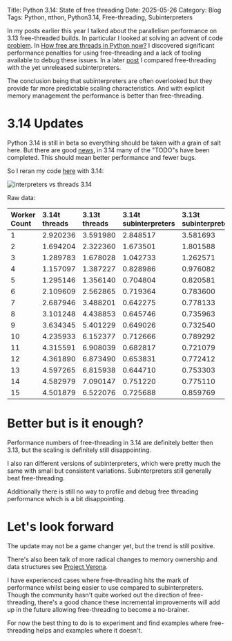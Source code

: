 Title: Python 3.14: State of free threading
Date: 2025-05-26
Category: Blog
Tags: Python, πthon, Python3.14, Free-threading, Subinterpreters

In my posts earlier this year I talked about the parallelism performance on 3.13 free-threaded builds. In particular I looked at solving an advent of code [problem](https://adventofcode.com/2024/day/6). In [How free are threads in Python now?]({filename}/free-threading-aoc.md) I discovered significant performance penalties for using free-threading and a lack of tooling available to debug these issues. In a later [post]({filename}/subinterpreter-aoc.md) I compared free-threading with the yet unreleased subinterpreters. 

The conclusion being that subinterpreters are often overlooked but they provide far more predictable scaling characteristics. And with explicit memory management the performance is better than free-threading.

# 3.14 Updates
Python 3.14 is still in beta so everything should be taken with a grain of salt here. But there are good [news](https://docs.python.org/3.14/whatsnew/3.14.html#whatsnew314-free-threaded-cpython), in 3.14 many of the "TODO"s have been completed. This should mean better performance and fewer bugs.

So I reran my code [here](https://github.com/Jamie-Chang/advent2024-python) with 3.14:

![interpreters vs threads 3.14]({static}/images/threading-3-14.png)

Raw data:

| Worker Count | 3.14t threads | 3.13t threads | 3.14t subinterpreters | 3.13t subinterpreters | 3.14 subinterpreters | 3.13 subinterpreters |
| :--- | :--- | :--- | :--- | :--- | :--- | :--- |
| 1 | 2.920236 | 3.591980 | 2.848517 | 3.581693 | 3.285170 | 3.616936 |
| 2 | 1.694204 | 2.322360 | 1.673501 | 1.801588 | 1.696457 | 1.837193 |
| 3 | 1.289783 | 1.678028 | 1.042733 | 1.262571 | 1.212331 | 1.285815 |
| 4 | 1.157097 | 1.387227 | 0.828986 | 0.976082 | 0.897258 | 0.972027 |
| 5 | 1.295146 | 1.356140 | 0.704804 | 0.820581 | 0.825292 | 0.800690 |
| 6 | 2.109609 | 2.562865 | 0.719364 | 0.783600 | 0.724958 | 0.741971 |
| 7 | 2.687946 | 3.488201 | 0.642275 | 0.778133 | 0.661795 | 0.688237 |
| 8 | 3.101248 | 4.438853 | 0.645746 | 0.735963 | 0.634333 | 0.648535 |
| 9 | 3.634345 | 5.401229 | 0.649026 | 0.732540 | 0.614862 | 0.729464 |
| 10 | 4.235933 | 6.152377 | 0.712666 | 0.789292 | 0.612465 | 0.593892 |
| 11 | 4.315591 | 6.908039 | 0.682817 | 0.721079 | 0.586761 | 0.586010 |
| 12 | 4.361890 | 6.873490 | 0.653831 | 0.772412 | 0.590408 | 0.588454 |
| 13 | 4.597265 | 6.815938 | 0.644710 | 0.753303 | 0.605583 | 0.603435 |
| 14 | 4.582979 | 7.090147 | 0.751220 | 0.775110 | 0.612578 | 0.588413 |
| 15 | 4.501879 | 6.522076 | 0.725688 | 0.859769 | 0.610816 | 0.594174 |


# Better but is it enough?
Performance numbers of free-threading in 3.14 are definitely better then 3.13, but the scaling is definitely still disappointing.

I also ran different versions of subinterpreters, which were pretty much the same with small but consistent variations. Subinterpreters still generally beat free-threading.

Additionally there is still no way to profile and debug free threading performance which is a bit disappointing. 

# Let's look forward
The update may not be a game changer yet, but the trend is still positive.

There's also been talk of more radical changes to memory ownership and data structures see [Project Verona](https://microsoft.github.io/verona/pyrona.html).

I have experienced cases where free-threading hits the mark of performance whilst being easier to use compared to subinterpreters. Though the community hasn't quite worked out the direction of free-threading, there's a good chance these incremental improvements will add up in the future allowing free-threading to become a no-brainer.

For now the best thing to do is to experiment and find examples where free-threading helps and examples where it doesn't.
